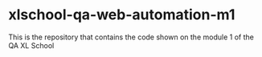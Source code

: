 # xlschool-qa-web-automation-m1
This is the repository that contains the code shown on the module 1 of the QA XL School
